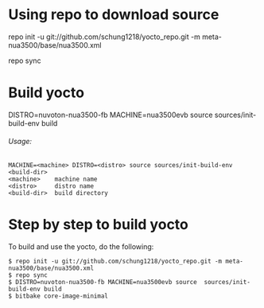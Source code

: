 # Using repo to download source

repo init -u git://github.com/schung1218/yocto_repo.git -m  meta-nua3500/base/nua3500.xml

repo sync

# Build yocto

DISTRO=nuvoton-nua3500-fb MACHINE=nua3500evb source  sources/init-build-env build

###### Usage:
	MACHINE=<machine> DISTRO=<distro> source sources/init-build-env <build-dir>
	<machine>    machine name
	<distro>     distro name
	<build-dir>  build directory

# Step by step to build yocto
To build and use the yocto, do the following:
```
$ repo init -u git://github.com/schung1218/yocto_repo.git -m meta-nua3500/base/nua3500.xml
$ repo sync
$ DISTRO=nuvoton-nua3500-fb MACHINE=nua3500evb source  sources/init-build-env build
$ bitbake core-image-minimal
```
